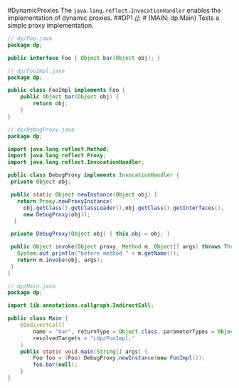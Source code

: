 #DynamicProxies
The `java.lang.reflect.InvocationHandler` enables the implementation of dynamic proxies. 
##DP1
[//]: # (MAIN: dp.Main)
Tests a simple proxy implementation.

```java
// dp/Foo.java
package dp;

public interface Foo { Object bar(Object obj); }
```

```java
// dp/FooImpl.java
package dp;

public class FooImpl implements Foo { 
	public Object bar(Object obj) {
		return obj;
	}	
}
```

```java
// dp/DebugProxy.java
package dp;

import java.lang.reflect.Method;
import java.lang.reflect.Proxy;
import java.lang.reflect.InvocationHandler;

public class DebugProxy implements InvocationHandler {
 private Object obj;

 public static Object newInstance(Object obj) {
   return Proxy.newProxyInstance(
     obj.getClass().getClassLoader(),obj.getClass().getInterfaces(),
     new DebugProxy(obj));
  }

 private DebugProxy(Object obj) { this.obj = obj; }

 public Object invoke(Object proxy, Method m, Object[] args) throws Throwable {
   System.out.println("before method " + m.getName());
   return m.invoke(obj, args);
 }
}
```

```java
// dp/Main.java
package dp;

import lib.annotations.callgraph.IndirectCall;

public class Main {
	@IndirectCall(
        name = "bar", returnType = Object.class, parameterTypes = Object.class, line = 12,
        resolvedTargets = "Ldp/FooImpl;"
    )
	public static void main(String[] args) {
		Foo foo = (Foo) DebugProxy.newInstance(new FooImpl());
		foo.bar(null);
	}
}
```
[//]: # (END)
